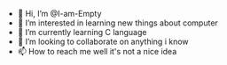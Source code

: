- 👋 Hi, I’m @I-am-Empty
- 👀 I’m interested in learning new things about computer
- 🌱 I’m currently learning C language
- 💞️ I’m looking to collaborate on anything i know
- 📫 How to reach me well it's not a nice idea

<!---
I-am-Empty/I-am-Empty is a ✨ special ✨ repository because its `README.md` (this file) appears on your GitHub profile.
You can click the Preview link to take a look at your changes.
--->
